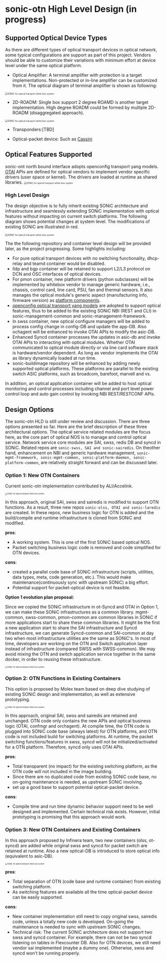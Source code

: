 
# sonic-otn High Level Design (in progress)

## Supported Optical Device Types
As there are different types of optical transport devices in optical network, some typical configurations are support as part of this project. Vendors should be able to customize their variations with minimum effort at device level under the same optical platform.
* Optical Amplifier: A terminal amplifier with protection is a target implementations. Non-protected or in-line amplifier can be customized from it. The optical diagram of terminal amplifier is shown as following:
<img src="../assets/ot-protected-amp.png" alt="SONiC for optical transport white-box system" style="zoom: 50%;" />

* 2D-ROADM: Single box support 2 degree ROAMD is another target implementation. High degree ROADM could be formed by multiple 2D-ROADM (disaggregated approach).
<img src="../assets/ot-2d-roadm.png" alt="SONiC for optical transport white-box system" style="zoom: 50%;" />

* Transponders:[TBD]

* Optical-packet device: Such as [Cassini](https://cdn.brandfolder.io/D8DI15S7/as/q3wkdg-476u4o-8wg0g7/Cassini_at_a_Glance_-_Telecom_Infra_Project.pdf)

## Optical Features Supported

sonic-ont north bound interface adopts openconfig transport yang models. [OTAI](../documentation/OTAI-v0.0.1.md) APIs are defined for optical vendors to implement vendor specific drivers (user space or kernel). The drivers are loaded at runtime as shared libraries.
<img src="../assets/ot-whitebox.png" alt="SONiC for optical transport white-box system" style="zoom: 50%;" />


### High Level Design
The design objective is to fully inherit existing SONiC architecture and infrastructure and seamlessly extending SONiC implementation with optical features without impacting on current switch platforms. The following diagram shows potential changes at system level. The modifications of existing SONiC are illustrated in red.

<img src="../assets/ot-software.png" alt="SONiC for optical transport white-box system" style="zoom: 50%;" />

The the following repository and container level design will be provided later, as the project progressing. Some highlights including:
* For pure optical transport devices with no switching functionality, dhcp-relay and teamd container would be disabled.
* lldp and bgp container will be retained to support L2/L3 protocol on DCN and OSC interfaces of optical devices.
* For pmon container, new platform drivers (python subclasses) will be implemented by whitebox vendor to manage generic hardware, i.e., chassis, control card, line card, PSU, fan and thermal sensors. It also manages the optical module's generic aspect (manufacturing info, firmware version) as  [platform components](https://github.com/sonic-net/SONiC/blob/master/doc/platform_api/new_platform_api.md).
* [openconfig optical transport yang models](https://github.com/openconfig/public/tree/master/release/models/optical-transport) are adopted to support optical features, thus to be added to the existing SONiC NBI (REST and CLI) in sonic-management-common and sonic-management-framework.
* In swss container, new optical configure managers will be added to process config change in config-DB and update the app-DB. Also ochagent will be enhanced to invoke OTAI APIs to modify the asic-DB.
* Enhanced Syncd container processes the updates in asic-db and invoke OTAI APIs to interacting with optical modules. Whether OTAI communicated to optical module directly or via line card software stack is hardware/vendor dependent. As long as vendor implements the OTAI as library dynamically loaded at run time.
* sonic-buildimage repository will be enhanced by adding newly supported optical platforms. These platforms are parallel to the existing switch ASIC platforms, such as broadcom, barefoot, marvell and vs. 

In addition, an optical application container will be added to host optical monitoring and control processes including channel and port level power control loop and auto gain control by invoking NBI REST/RESTCONF APIs.

## Design Options
The sonic-otn HLD is still under review and discussion. There are three options presented so far. Here are the brief description of these three architectural options. The optical service related modules are the focus here, as the core part of optical NOS is to manage and control optical service. Network service core modules are SAI, swss, redis DB and syncd in SONiC. Related repos are ``sonic-swss, SAI and sonic-sairedis``. On theother hand, enhancement on NBI and generic hardware management, ``sonic-mgmt-framework, sonic-mgmt-common, sonic-platform-daemon, sonic-platform-common``, are relatively straight forward and can be discussed later.

### Option 1: New OTN Containers
Current sonic-otn implementation contributed by ALI/Accelink.

<img src="../assets/arch-option1-ali-accelink.png" alt="SONiC for optical transport white-box system" style="zoom: 40%;" />

In this approach, original SAI, swss and sairedis is modified to support OTN functions. As a result, three new repos ``sonic-olss, OTAI and sonic-laredis`` are created. In these repos, new business logic for OTN is added and the build/compile and runtime infrastructure is cloned from SONiC and modified.

<b>pros</b>: 
- A working system. This is one of the first SONiC based optical NOS.
- Packet switching business logic code is removed and code simplified for OTN devices.

<b>cons</b>:
- created a parallel code base of SONiC infrastructure (scripts, utilities, data types, meta, code generation, etc.). This would make maintenance(continuously sync with upstream SONiC) a big effort.
- Potential support for packet-optical device is not feasible. 

<b>Option 1 evolution plan proposal:</b>

 Since we copied the SONiC infrastructure in ot-Syncd and OTAI in Option 1,  we can make these SONiC infrastructures as a common library.  mgmt-common, swss-common, pmon-common are common libraries in SONiC if more applications start to share these common libraries. It might be the first a new application start to share the SAI infrastructure and Syncd infrastructure, we can generate Syncd-common and SAI-common at day two when most infrastructure utilities are the same as SONiC's.
In most of time, developers are working on the OTN and Switch application layer instead of infrastructure (compared SWSS with SWSS-common).  We may avoid mixing the OTN and switch application service together in the same docker, in order to reusing these infrastructure.

<img src="../assets/arch-option1-evol.png" alt="SONiC for optical transport white-box system" style="zoom: 40%;" />

### Option 2: OTN Functions in Existing Containers
This option is proposed by Molex team based on deep dive studying of existing SONiC design and implementation, as well as extensive prototyping.

<img src="../assets/arch-option2-molex.png" alt="SONiC for optical transport white-box system" style="zoom: 40%;" />

In this approach, original SAI, swss and sairedis are retained and unchanged. OTN code only contains the new APIs and optical business logic (OTAI, confmgr and orchagent). At compile time, the OTN code is plugged into SONiC code base (always latest) for OTN platforms, and OTN code is not included build for switching platforms. At runtime, the packet switching functions/features in swss, syncd will not be initialized/activated for a OTN platform. Therefore, syncd only uses OTAI APIs.

<b>pros</b>:
- Total transparent (no impact) for the existing switching platform, as the OTN code will not included in the image building.
- Since there are no duplicated code from existing SONiC code base, no on-going maintenance is needed, as upstream SONiC involving. 
- set up a good base to support potential optical-packet device.

<b>cons</b>: 
- Compile time and run time dynamic behavior support need to be well designed and implemented. Certain technical risk exists. However, initial prototyping is promising that this approach would work.

### Option 3: New OTN Containers and Existing Containers
In this approach proposed by Infinera team, two new containers (olss, ot-syncd) are added while original swss and syncd for packet switch are retained at runtime. Also a new optical-DB is introduced to store optical info (equivalent to asic-DB).

<img src="../assets/arch-option3-infinera.png" alt="SONiC for optical transport white-box system" style="zoom: 40%;" />

<b>pros</b>:
- Total separation of OTN (code base and runtime container) from existing switching platform. 
- As switching features are available all the time optical-packet device can be easily supported. 

<b>cons</b>: 
- New container implementation still need to copy original swss, sairedis code, unless a totally new code is developed. On-going the maintenance is needed to sync with upstream SONiC changes.
- Technical risk: The current SONiC architecture does not support two swss and syncd container. For example, there can not be two syncd listening on tables in Flexcounter DB. Also for OTN devices, we still need vendor sai implemented (maybe a dummy one). Otherwise, swss and syncd won't be running properly.